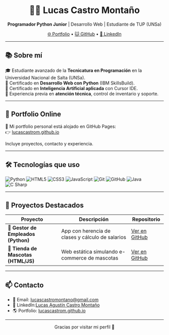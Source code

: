 <h1 align="center">👨‍💻 Lucas Castro Montaño</h1>

<p align="center">
  <strong>Programador Python Junior</strong> | Desarrollo Web | Estudiante de TUP (UNSa)  
</p>

<p align="center">
  <a href="https://lucascastrom.github.io" target="_blank">🌐 Portfolio</a> •
  <a href="https://github.com/LucasCastroM" target="_blank">🐱 GitHub</a> •
  <a href="www.linkedin.com/in/lucas-agustín-castro-montaño-" target="_blank">💼 LinkedIn</a>
</p>

---

## 📚 Sobre mí

🎓 Estudiante avanzado de la **Tecnicatura en Programación** en la Universidad Nacional de Salta (UNSa).  
🧠 Certificado en **Desarrollo Web con Python** (IBM SkillsBuild).  
🤖 Certificado en **Inteligencia Artificial aplicada** con Cursor IDE.  
💼 Experiencia previa en **atención técnica**, control de inventario y soporte.

---

## 🚀 Portfolio Online

🔗 Mi portfolio personal está alojado en GitHub Pages:  
👉 [lucascastrom.github.io](https://lucascastrom.github.io)

Incluye proyectos, contacto y experiencia.

---

## 🛠️ Tecnologías que uso

![Python](https://img.shields.io/badge/-Python-3776AB?style=flat&logo=python&logoColor=white)
![HTML5](https://img.shields.io/badge/-HTML5-E34F26?style=flat&logo=html5&logoColor=white)
![CSS3](https://img.shields.io/badge/-CSS3-1572B6?style=flat&logo=css3)
![JavaScript](https://img.shields.io/badge/-JavaScript-F7DF1E?style=flat&logo=javascript&logoColor=black)
![Git](https://img.shields.io/badge/-Git-F05032?style=flat&logo=git&logoColor=white)
![GitHub](https://img.shields.io/badge/-GitHub-181717?style=flat&logo=github)
![Java](https://img.shields.io/badge/-Java-007396?style=flat&logo=java&logoColor=white)
![C Sharp](https://img.shields.io/badge/-C%23-239120?style=flat&logo=c-sharp&logoColor=white)

---

## 🧪 Proyectos Destacados

| Proyecto | Descripción | Repositorio |
|---------|-------------|-------------|
| 🧾 **Gestor de Empleados (Python)** | App con herencia de clases y cálculo de salarios | [Ver en GitHub](https://github.com/LucasCastroM/gestor-empleados) |
| 🐾 **Tienda de Mascotas (HTML/JS)** | Web estática simulando e-commerce de mascotas | [Ver en GitHub](https://github.com/soniapachecomza/mascotas) |

---

## 📫 Contacto

- 📧 Email: [lucascastromontano@gmail.com](mailto:lucascastromontano@gmail.com)
- 💼 LinkedIn:[Lucas Agustín Castro Montaño](https://www.linkedin.com/in/lucas-agustín-castro-montaño-)
- 🌎 Portfolio: [lucascastrom.github.io](https://lucascastrom.github.io)

---

<p align="center">
  Gracias por visitar mi perfil 👋
</p>
